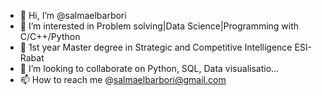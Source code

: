 - 👋 Hi, I’m @salmaelbarbori
- 👀 I’m interested in Problem solving|Data Science|Programming with C/C++/Python
- 🌱 1st year Master degree in Strategic and Competitive Intelligence ESI-Rabat
- 💞️ I’m looking to collaborate on Python, SQL, Data visualisatio...
- 📫 How to reach me @salmaelbarbori@gmail.com

<!---
salmaelbarbori/salmaelbarbori is a ✨ special ✨ repository because its `README.md` (this file) appears on your GitHub profile.
You can click the Preview link to take a look at your changes.
--->
